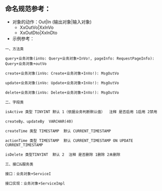 ## 命名规范参考：
- 对象的动作：Out|In (输出对象|输入对象)
    - XxOutVo|XxInVo
    - XxOutDto|XxInDto
- 示例参考：
```
一、方法类

query+业务对象(inVo: Query+业务对象+InVo!, pageInfo: RequestPageInfo): Query+业务对象+outVo

create+业务对象(inVo: Create+业务对象+InVo!): MsgOutVo

update+业务对象(inVo: Update+业务对象+InVo!): MsgOutVo

delete+业务对象(inVo: Delete+业务对象+InVo!): MsgOutVo

二、字段类

isActive 类型 TINYINT 默认 1（依据业务判断默认值）  注释 是否启用 1启用 2禁用

createBy、updateBy  VARCHAR(40)

createTime 类型 TIMESTAMP  默认 CURRENT_TIMESTAMP

actionTime 类型 TIMESTAMP  默认 CURRENT_TIMESTAMP ON UPDATE CURRENT_TIMESTAMP

isDelete 类型TINYINT  默认 2  注释 是否删除 1删除 2未删除

三、接口&服务类

接口：业务对象+ServiceI

接口实现：业务对象+ServiceImpl
```